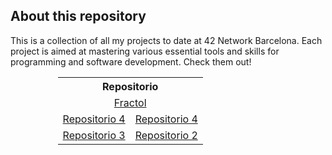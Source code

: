 ## About this repository

This is a collection of all my projects to date at 42 Network Barcelona. Each project is aimed at mastering various essential tools and skills for programming and software development. Check them out!

<p align="center">
  <table style="width:70%">
    <tr>
      <th colspan="2">Repositorio</th>
    </tr>
    <tr>
      <td colspan="2" align="center"><a href="https://github.com/mgimon/42repo/tree/master/fractol">Fractol</a></td>
    </tr>
    <tr>
      <td><a href="https://github.com/mgimon/42repo/tree/master/push_swap">Repositorio 4</a></td>
      <td><a href="https://github.com/mgimon/42repo/tree/master/libft">Repositorio 4</a></td>
    </tr>
    <tr>
      <td><a href="https://github.com/mgimon/42repo/tree/master/ft_printf">Repositorio 3</a></td>
      <td><a href="https://github.com/mgimon/42repo/tree/master/get_next_line">Repositorio 2</a></td>
    </tr>
  </table>
</p>
